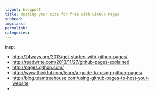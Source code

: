 ```yaml
---
layout: blogpost
title: Hosting your site for free with GitHub Pages
subhead:
imgclass:
permalink:
categories:
---
```


insp:
- http://24ways.org/2013/get-started-with-github-pages/
- http://readwrite.com/2013/11/27/github-pages-explained
- http://pages.github.com/
- http://www.thinkful.com/learn/a-guide-to-using-github-pages/
- http://blog.teamtreehouse.com/using-github-pages-to-host-your-website
-